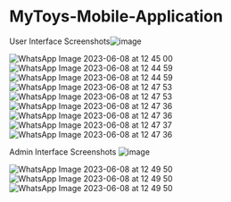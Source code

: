 # MyToys-Mobile-Application

User Interface Screenshots![image](https://github.com/kanhaiyachalase/MyToys-Mobile-Application/assets/79249131/728784a4-f963-4e33-b603-4aecaed11550)


![WhatsApp Image 2023-06-08 at 12 45 00](https://github.com/kanhaiyachalase/MyToys-Mobile-Application/assets/79249131/dc171211-a2c0-4a5e-9e13-036002ae5fe5)
![WhatsApp Image 2023-06-08 at 12 44 59](https://github.com/kanhaiyachalase/MyToys-Mobile-Application/assets/79249131/b27b34cd-1749-4002-8381-ca0c8e8ad075)
![WhatsApp Image 2023-06-08 at 12 44 59](https://github.com/kanhaiyachalase/MyToys-Mobile-Application/assets/79249131/e3c26a7a-30b1-4318-8ae7-e6854d1840a5)
![WhatsApp Image 2023-06-08 at 12 47 53](https://github.com/kanhaiyachalase/MyToys-Mobile-Application/assets/79249131/c1fc3abf-841d-4227-8427-d0efd5f298d1)
![WhatsApp Image 2023-06-08 at 12 47 53](https://github.com/kanhaiyachalase/MyToys-Mobile-Application/assets/79249131/3750ba75-64e7-4e8d-a8a0-29f7974ddbc1)
![WhatsApp Image 2023-06-08 at 12 47 36](https://github.com/kanhaiyachalase/MyToys-Mobile-Application/assets/79249131/d612ddfc-26d7-47df-b6fa-581f9c542f08)
![WhatsApp Image 2023-06-08 at 12 47 36](https://github.com/kanhaiyachalase/MyToys-Mobile-Application/assets/79249131/d0668c41-06c3-4ac7-a2db-a49548c8cc12)
![WhatsApp Image 2023-06-08 at 12 47 37](https://github.com/kanhaiyachalase/MyToys-Mobile-Application/assets/79249131/3d3fc9e4-5214-4de5-a58f-7a8908c38114)
![WhatsApp Image 2023-06-08 at 12 47 36](https://github.com/kanhaiyachalase/MyToys-Mobile-Application/assets/79249131/33f1be9c-01fc-4d13-aadd-04c0baeb506d)


Admin Interface Screenshots ![image](https://github.com/kanhaiyachalase/MyToys-Mobile-Application/assets/79249131/bb9c176d-d12d-40db-a6a9-484ae9bc88cd)

![WhatsApp Image 2023-06-08 at 12 49 50](https://github.com/kanhaiyachalase/MyToys-Mobile-Application/assets/79249131/85350e10-6e32-46ac-9e71-4af80dcd7fba)
![WhatsApp Image 2023-06-08 at 12 49 50](https://github.com/kanhaiyachalase/MyToys-Mobile-Application/assets/79249131/4ac7c6de-ed08-400d-a94b-02ca5b5a1742)
![WhatsApp Image 2023-06-08 at 12 49 50](https://github.com/kanhaiyachalase/MyToys-Mobile-Application/assets/79249131/43dadcb1-1be7-4613-b005-a761aeccceb7)
